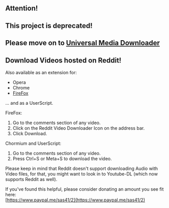 
## Attention!
## This project is deprecated!

## Please move on to [Universal Media Downloader](https://github.com/sas41/UniversalMediaDownloader)


## Download Videos hosted on Reddit!

Also available as an extension for:

-   Opera
-   Chrome
-   [FireFox](https://addons.mozilla.org/en-US/firefox/addon/reddit-video-downloader/)

... and as a UserScript.

FireFox:
1.  Go to the comments section of any video.
2.  Click on the Reddit Video Downloader Icon on the address bar.
3.  Click Download.

Chormium and UserScript:
1.  Go to the comments section of any video.
2.  Press Ctrl+S or Meta+S to download the video.

Please keep in mind that Reddit doesn't support downloading Audio with Video files, for that, you might want to look in to Youtube-DL (which now supports Reddit as well).


If you've found this helpful, please consider donating an amount you see fit here:  
[https://www.paypal.me/sas41/2](https://www.paypal.me/sas41/2)
